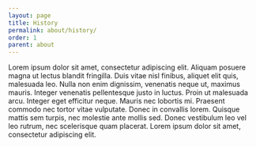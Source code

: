 ```yaml
---
layout: page
title: History
permalink: about/history/
order: 1
parent: about
---
```


<div class="grid-3">
	<div class="col col-1">
		<img src="https://unsplash.it/g/400/300" alt="" style="float: left;">
	</div>
	<div class="col col-2">
		<p>
			Lorem ipsum dolor sit amet, consectetur adipiscing elit. Aliquam posuere magna ut lectus blandit fringilla. Duis vitae nisl finibus, aliquet elit quis, malesuada leo. Nulla non enim dignissim, venenatis neque ut, maximus mauris. Integer venenatis pellentesque justo in luctus. Proin ut malesuada arcu. Integer eget efficitur neque. Mauris nec lobortis mi. Praesent commodo nec tortor vitae vulputate. Donec in convallis lorem. Quisque mattis sem turpis, nec molestie ante mollis sed. Donec vestibulum leo vel leo rutrum, nec scelerisque quam placerat. Lorem ipsum dolor sit amet, consectetur adipiscing elit.
		</p>
	</div>
</div>
